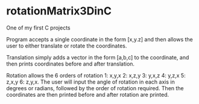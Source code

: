 # rotationMatrix3DinC
One of my first C projects

Program accepts a single coordinate in the form [x,y.z] and then allows the user to either 
translate or rotate the coordinates.

Translation simply adds a vector in the form [a,b,c] to the coordinate, and then prints coordinates before and after translation.

Rotation allows the 6 orders of rotation 1: x,y,x  2: x,z,y  3: y,x,z  4: y,z,x  5: z,x,y  6: z,y,x.
The user will input the angle of rotation in each axis in degrees or radians, followed by the 
order of rotation required. Then the coordinates are then printed before and after rotation are printed.
